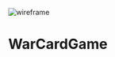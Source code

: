 ![wireframe](https://user-images.githubusercontent.com/107443714/221760575-d935f1e3-c4f6-41e2-b9b5-f3a5b2f30e47.jpg)
# WarCardGame
